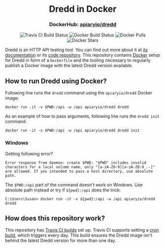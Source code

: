 <h1 align="center">Dredd in Docker</h1>
<h3 align="center">
    DockerHub: <a href="https://hub.docker.com/r/apiaryio/dredd/">apiaryio/dredd</a>
</h3>
<p align="center">
    <img src="https://travis-ci.org/apiaryio/dredd-docker.svg?branch=master" alt="Travis CI Build Status">
    <img src="https://img.shields.io/docker/build/apiaryio/dredd.svg" alt="Docker Build Status">
    <img src="https://img.shields.io/docker/pulls/apiaryio/dredd.svg" alt="Docker Pulls">
    <img src="https://img.shields.io/docker/stars/apiaryio/dredd.svg" alt="Docker Stars">
</p>

Dredd is an HTTP API testing tool. You can find out more about it at [its documentation](https://github.com/apiaryio/dredd) or its [code repository](https://dredd.rtfd.io). This repository contains [Docker](https://www.docker.com/) setup for Dredd in form of a `Dockerfile` and the tooling necessary to regularly publish a Docker image with the latest Dredd version available.

## How to run Dredd using Docker?

Following line runs the `dredd` command using the `apiaryio/dredd` Docker image:

```shell
docker run -it -v $PWD:/api -w /api apiaryio/dredd dredd
```

As an example of how to pass arguments, following line runs the `dredd init` command:

```shell
docker run -it -v $PWD:/api -w /api apiaryio/dredd dredd init
```

### Windows

Getting following error?

```
Error response from daemon: create $PWD: "$PWD" includes invalid characters for a local volume name, only "[a-zA-Z0-9][a-zA-Z0-9_.-]" are allowed. If you intended to pass a host directory, use absolute path.
```

The `$PWD:/api` part of the command doesn't work on Windows. Use absolute path instead or try if `${pwd}:/api` does the trick:

```shell
C:\Users\Susan> docker run -it -v ${pwd}:/api -w /api apiaryio/dredd dredd
```

## How does this repository work?

This repository has [Travis CI builds](travis-ci.org/apiaryio/dredd-docker) set up. Travis CI supports setting a [cron build](https://docs.travis-ci.com/user/cron-jobs/), which triggers every day. This build ensures the Dredd image isn't behind the latest Dredd version for more than one day.
